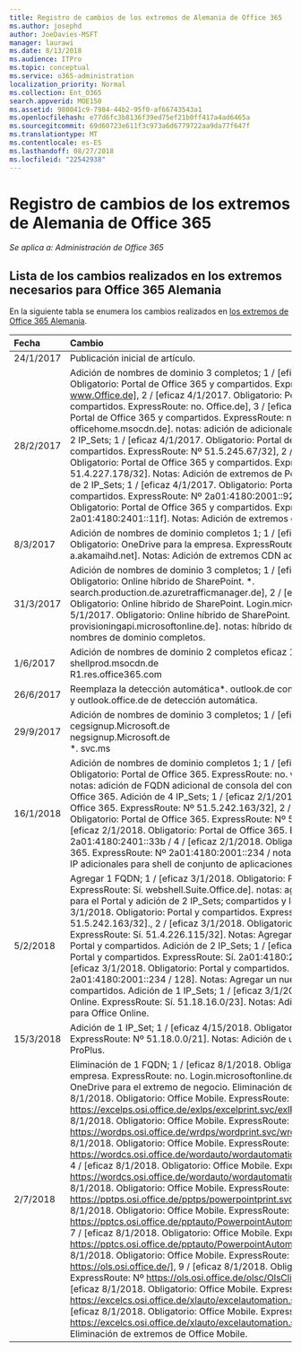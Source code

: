 ```yaml
---
title: Registro de cambios de los extremos de Alemania de Office 365
ms.author: josephd
author: JoeDavies-MSFT
manager: laurawi
ms.date: 8/13/2018
ms.audience: ITPro
ms.topic: conceptual
ms.service: o365-administration
localization_priority: Normal
ms.collection: Ent_O365
search.appverid: MOE150
ms.assetid: 980041c9-7984-44b2-95f0-af66743543a1
ms.openlocfilehash: e77d6fc3b8136f39ed75ef21b0ff417a4ad6465a
ms.sourcegitcommit: 69d60723e611f3c973a6d6779722aa9da77f647f
ms.translationtype: MT
ms.contentlocale: es-ES
ms.lasthandoff: 08/27/2018
ms.locfileid: "22542938"
---
```

# <a name="office-365-germany-endpoints-change-log"></a>Registro de cambios de los extremos de Alemania de Office 365

*Se aplica a: Administración de Office 365*

## <a name="list-of-changes-to-the-endpoints-required-for-office-365-germany"></a>Lista de los cambios realizados en los extremos necesarios para Office 365 Alemania

En la siguiente tabla se enumera los cambios realizados en [los extremos de Office 365 Alemania](office-365-germany-endpoints.md).
  
|**Fecha**|**Cambio**|
|:-----|:-----|
|24/1/2017  <br/> |Publicación inicial de artículo.  <br/> |
|28/2/2017  <br/> |Adición de nombres de dominio 3 completos; 1 / [eficaz 4/1/2017. Obligatorio: Portal de Office 365 y compartidos. ExpressRoute: no. www.Office.de], 2 / [eficaz 4/1/2017. Obligatorio: Portal de Office 365 y compartidos. ExpressRoute: no. Office.de], 3 / [eficaz 4/1/2017. Obligatorio: Portal de Office 365 y compartidos. ExpressRoute: no. officehome.msocdn.de]. notas: adición de adicionales Portal FQDN. adición de 2 IP_Sets; 1 / [eficaz 4/1/2017. Obligatorio: Portal de Office 365 y compartidos. ExpressRoute: Nº 51.5.245.67/32], 2 / [eficaz 4/1/2017. Obligatorio: Portal de Office 365 y compartidos. ExpressRoute: Nº 51.4.227.178/32]. Notas: Adición de extremos de Portal adicionales. Adición de 2 IP_Sets; 1 / [eficaz 4/1/2017. Obligatorio: Portal de Office 365 y compartidos. ExpressRoute: Nº 2a01:4180:2001::92], 2 / [eficaz 4/1/2017. Obligatorio: Portal de Office 365 y compartidos. ExpressRoute: Nº 2a01:4180:2401::11f]. Notas: Adición de extremos de Portal adicionales.  <br/> |
|8/3/2017  <br/> |Adición de nombres de dominio completos 1; 1 / [eficaz 3/8/2017. Obligatorio: OneDrive para la empresa. ExpressRoute: no. spoprod-a.akamaihd.net]. Notas: Adición de extremos CDN adicionales.  <br/> |
|31/3/2017  <br/> |Adición de nombres de dominio 3 completos; 1 / [eficaz 5/1/2017. Obligatorio: Online híbrido de SharePoint. \*. search.production.de.azuretrafficmanager.de], 2 / [eficaz 5/1/2017. Obligatorio: Online híbrido de SharePoint. Login.microsoftonline.de], 3 / [eficaz 5/1/2017. Obligatorio: Online híbrido de SharePoint. provisioningapi.microsoftonline.de]. notas: híbrido de Sharepoint de adición de nombres de dominio completos.  <br/> |
|1/6/2017  <br/> |Adición de nombres de dominio 2 completos eficaz 1/7/2017  <br/> shellprod.msocdn.de  <br/> R1.res.office365.com  <br/> |
|26/6/2017  <br/> |Reemplaza la detección automática\*. outlook.de con Autodiscover.outlook.de y outlook.office.de de detección automática.  <br/> |
|29/9/2017  <br/> |Adición de nombres de dominio 3 completos; 1 / [eficaz 11/1/2017.  <br/> cegsignup.Microsoft.de  <br/> negsignup.Microsoft.de  <br/> \*. svc.ms  <br/> |
|16/1/2018  <br/> |Adición de nombres de dominio completos 1; 1 / [eficaz 2/1/2018. Obligatorio: Portal de Office 365. ExpressRoute: no. webshell.Suite.Office.de]. notas: adición de FQDN adicional de consola del conjunto de aplicaciones de Office 365. Adición de 4 IP_Sets; 1 / [eficaz 2/1/2018. Obligatorio: Portal de Office 365. ExpressRoute: Nº 51.5.242.163/32], 2 / [eficaz 2/1/2018. Obligatorio: Portal de Office 365. ExpressRoute: Nº 51.4.226.115/32], 3 / [eficaz 2/1/2018. Obligatorio: Portal de Office 365. ExpressRoute: Nº 2a01:4180:2401::33b / 4 / [eficaz 2/1/2018. Obligatorio: Portal de Office 365. ExpressRoute: Nº 2a01:4180:2001::234 / notas: adición de direcciones IP adicionales para shell de conjunto de aplicaciones de Office 365.  <br/> |
|5/2/2018  <br/> |Agregar 1 FQDN; 1 / [eficaz 3/1/2018. Obligatorio: Portal y compartidos. ExpressRoute: Sí. webshell.Suite.Office.de]. notas: agregar una dirección URL para el Portal y adición de 2 IP_Sets; compartidos y los FQDN. 1 / [eficaz 3/1/2018. Obligatorio: Portal y compartidos. ExpressRoute: Sí. 51.5.242.163/32]., 2 / [eficaz 3/1/2018. Obligatorio: Portal y compartidos. ExpressRoute: Sí. 51.4.226.115/32]. Notas: Agregar un nuevo prefijos de Portal y compartidos. Adición de 2 IP_Sets; 1 / [eficaz 3/1/2018. Obligatorio: Portal y compartidos. ExpressRoute: Sí. 2a01:4180:2401::33b / 128]., 2 / [eficaz 3/1/2018. Obligatorio: Portal y compartidos. ExpressRoute: Sí. 2a01:4180:2001::234 / 128]. Notas: Agregar un nuevo prefijos de Portal y compartidos. Adición de 1 IP_Sets; 1 / [eficaz 3/1/2018. Obligatorio: Office Online. ExpressRoute: Sí. 51.18.16.0/23]. Notas: Adición de un nuevo prefijo para Office Online.  <br/> |
|15/3/2018  <br/> |Adición de 1 IP_Set; 1 / [eficaz 4/15/2018. Obligatorio: Office 365 ProPlus. ExpressRoute: Nº 51.18.0.0/21]. Notas: Adición de un extremo de Office 365 ProPlus.  <br/> |
|2/7/2018  <br/> |Eliminación de 1 FQDN; 1 / [eficaz 8/1/2018. Obligatorio: OneDrive para la empresa. ExpressRoute: no. Login.microsoftonline.de]. notas: eliminación de OneDrive para el extremo de negocio. Eliminación de 11 FQDN; 1 / [eficaz 8/1/2018. Obligatorio: Office Mobile. ExpressRoute: Nº https://excelps.osi.office.de/exlps/excelprint.svc/exlPrint], 2 / [eficaz 8/1/2018. Obligatorio: Office Mobile. ExpressRoute: Nº https://wordps.osi.office.de/wrdps/wordprint.svc/wrdprint], 3 / [eficaz 8/1/2018. Obligatorio: Office Mobile. ExpressRoute: Nº https://wordcs.osi.office.de/wordauto/wordautomation.svc/wordautomation], 4 / [eficaz 8/1/2018. Obligatorio: Office Mobile. ExpressRoute: Nº https://wordcs.osi.office.de/wordauto/wordautomation.svc/rest], 5 / [eficaz 8/1/2018. Obligatorio: Office Mobile. ExpressRoute: Nº https://pptps.osi.office.de/pptps/powerpointprint.svc/PptPrint], 6 / [eficaz 8/1/2018. Obligatorio: Office Mobile. ExpressRoute: Nº https://pptcs.osi.office.de/pptauto/PowerpointAutomation.svc/PptAutomation], 7 / [eficaz 8/1/2018. Obligatorio: Office Mobile. ExpressRoute: Nº https://pptcs.osi.office.de/pptauto/PowerpointAutomation.svc/rest], 8 / [eficaz 8/1/2018. Obligatorio: Office Mobile. ExpressRoute: Nº https://ols.osi.office.de/], 9 / [eficaz 8/1/2018. Obligatorio: Office Mobile. ExpressRoute: Nº https://ols.osi.office.de/olsc/OlsClient.svc/OlsClient], 10 / [eficaz 8/1/2018. Obligatorio: Office Mobile. ExpressRoute: Nº https://excelcs.osi.office.de/xlauto/excelautomation.svc/XlAutomation], 11 / [eficaz 8/1/2018. Obligatorio: Office Mobile. ExpressRoute: Nº https://excelcs.osi.office.de/xlauto/excelautomation.svc/rest]. Notas: Eliminación de extremos de Office Mobile.  <br/> |
   

